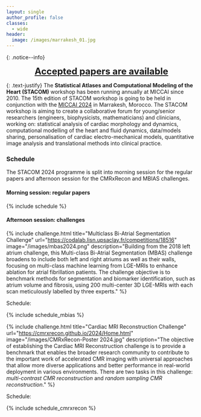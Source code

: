 ```yaml
---
layout: single
author_profile: false
classes:
  - wide
header:
  image: /images/marrakesh_01.jpg
---
```


<!--
{: .notice--info}
<div stule="margin: 0px 50px 0px 50px;">
<div style="text-align: center; margin-bottom: 1em;"><strong><font size="+2">SUBMISSION IS EXTENDED TO 30 June 2024</font></strong></div>

The regular paper submission has been extended to <strong>Sunday, 30 June 2024 23:59:59 <a href="https://www.timeanddate.com/worldclock/timezone/utc-12" target=_blank>UTC-12</a></strong>, but we request all participants to submit title and abstract as a placeholder by <strong>24 June 2024</strong>.

<div style="text-align: left; margin-top: 1em;">
Current submission clock:
<div style="text-align: center;">
<iframe src="https://free.timeanddate.com/clock/i9fcat4q/n3926/fs18/tct/pct/ftb/tt0/tm1/th1/ta1/tb2" frameborder="0" width="366" height="23" allowtransparency="true"></iframe>
</div>
</div>
</div>
-->

{: .notice--info}
<div style="text-align: center; margin-bottom: 1em;"><strong><font size="+2"><a href="papers">Accepted papers are available</a></font></strong></div>

{: .text-justify}
The **Statistical Atlases and Computational Modeling of the Heart (STACOM)** workshop has been running annually at MICCAI since 2010. The 15th edition of STACOM workshop is going to be held in conjunction with the [MICCAI 2024](https://conferences.miccai.org/2024/en/) in Marrakesh, Morocco. The STACOM workshop is aiming to create a collaborative forum for young/senior researchers (engineers, biophysicists, mathematicians) and clinicians, working on: statistical analysis of cardiac morphology and dynamics, computational modelling of the heart and fluid dynamics, data/models sharing, personalisation of cardiac electro-mechanical models, quantitative image analysis and translational methods into clinical practice.

<!--
<div style="text-align: center;"><a href="https://equinocs.springernature.com/service/STACOM2024" target="_blank" class="btn btn--info btn--large" style="margin-top: 10px; padding-left: 50px; padding-right: 50px;">Submit Your Paper</a></div>
-->

### Schedule

The STACOM 2024 programme is split into morning session for the regular papers and afternoon session for the CMRxRecon and MBIAS challenges. 

#### Morning session: regular papers

{% include schedule %}

#### Afternoon session: challenges

{% include challenge.html 
title="Multiclass Bi-Atrial Segmentation Challenge" 
url="https://codalab.lisn.upsaclay.fr/competitions/18516" 
image="/images/mbas2024.png" 
description="Building from the 2018 left atrium challenge, this Multi-class Bi-Atrial Segmentation (MBAS) challenge broadens to include both left and right atriums as well as their walls, focusing on multi-class machine learning from LGE-MRIs to enhance ablation for atrial fibrillation patients. The challenge objective is to benchmark methods for segmentation and biomarker identification, such as atrium volume and fibrosis, using 200 multi-center 3D LGE-MRIs with each scan meticulously labelled by three experts." %}

Schedule:

{% include schedule_mbias %}

{% include challenge.html 
title="Cardiac MRI Reconstruction Challenge" 
url="https://cmrxrecon.github.io/2024/Home.html"
image="/images/CMRxRecon-Poster 2024.jpg"
description="The objective of establishing the Cardiac MRI Reconstruction challenge is to provide a benchmark that enables the broader research community to contribute to the important work of accelerated CMR imaging with universal approaches that allow more diverse applications and better performance in real-world deployment in various environments. There are two tasks in this challenge: *multi-contrast CMR reconstruction* and *random sampling CMR reconstruction*." %}

Schedule:

{% include schedule_cmrxrecon %}

